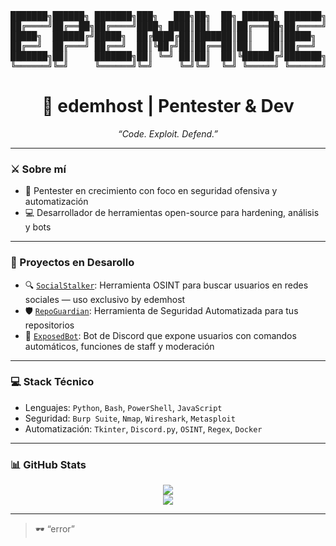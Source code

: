 <p align="center">
<pre>
███████╗██████╗ ███████╗███╗   ███╗██╗  ██╗ ██████╗ ███████╗████████╗
██╔════╝██╔══██╗██╔════╝████╗ ████║██║  ██║██╔═══██╗██╔════╝╚══██╔══╝
█████╗  ██████╔╝█████╗  ██╔████╔██║███████║██║   ██║█████╗     ██║   
██╔══╝  ██╔═══╝ ██╔══╝  ██║╚██╔╝██║██╔══██║██║   ██║██╔══╝     ██║   
███████╗██║     ███████╗██║ ╚═╝ ██║██║  ██║╚██████╔╝███████╗   ██║   
╚══════╝╚═╝     ╚══════╝╚═╝     ╚═╝╚═╝  ╚═╝ ╚═════╝ ╚══════╝   ╚═╝   
</pre>
</p>

<h1 align="center">👾 edemhost | Pentester & Dev</h1>
<p align="center"><i>“Code. Exploit. Defend.”</i></p>

---

### ⚔️ Sobre mí

- 🧠 Pentester en crecimiento con foco en seguridad ofensiva y automatización
- 💻 Desarrollador de herramientas open-source para hardening, análisis y bots

---

### 🧪 Proyectos en Desarollo

- 🔍 [`SocialStalker`](https://github.com/edemhost/socialstalker): Herramienta OSINT para buscar usuarios en redes sociales — uso exclusivo by edemhost
- 🛡️ [`RepoGuardian`](https://github.com/edemhost/repoguardian): Herramienta de Seguridad Automatizada para tus repositorios
- 🤖 [`ExposedBot`](https://github.com/edemhost/exposedbot): Bot de Discord que expone usuarios con comandos automáticos, funciones de staff y moderación
---

### 💻 Stack Técnico

- Lenguajes: `Python`, `Bash`, `PowerShell`, `JavaScript`
- Seguridad: `Burp Suite`, `Nmap`, `Wireshark`, `Metasploit`
- Automatización: `Tkinter`, `Discord.py`, `OSINT`, `Regex`, `Docker`

---

### 📊 GitHub Stats

<p align="center">
  <img src="https://github-readme-stats.vercel.app/api?username=edemhost&show_icons=true&theme=tokyonight&hide_title=true&hide_border=true" />
  <br/>
  <img src="https://github-readme-stats.vercel.app/api/top-langs/?username=edemhost&layout=compact&theme=tokyonight&hide_border=true" />
</p>

---

> 🕶️ “error”


